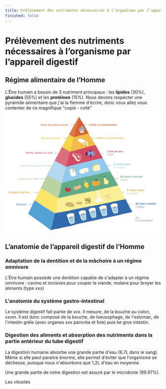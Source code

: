 ```yaml
---
title: Prélèvement des nutriments nécessaires à l’organisme par l’appareil digestif
finished: false
---
```

# Prélèvement des nutriments nécessaires à l’organisme par l’appareil digestif
## Régime alimentaire de l’Homme
L'Être humain a besoin de 3 nutriment principaux : les **lipides** (30%), **glucides** (55%) et les **protéines** (15%).  Nous devons respecter une pyramide alimentaire que j'ai la flemme d'écrire, donc vous allez vous contenter de ce magnifique "copié - collé"
![Pyramide alimentaire](./pyramide.png)
## L’anatomie de l’appareil digestif de l’Homme
### Adaptation de la dentition et de la mâchoire à un régime omnivore

L'Être humain possède une dentition capable de s'adapter à un régime omnivore : canine et incisives pour couper la viande, molaire pour broyer les aliments (type xxx)
### L'anatomie du système gastro-intestinal

Le système digestif fait partie de xxx. Il mesure, de la bouche au colon, xxxm. Il est donc composé de la bouche, de loeusophage, de l'estomac, de l'intestin grèle (avec organes xxx pancréa et foie) puis ke gros intestin.
### Digestion des aliments et absorption des nutriments dans la partie antérieur du tube digestif

La digestion humaine abosrbe une grande partie d'eau (6.7L dans le sang). Même si elle peut paraitre énorme, elle permet d'éviter que l'organisme se déchesse, puisque nous n'absorbons que 1,2L d'eau en moyenne. 

Une grande partie de notre digestion est assuré par le microbiote (99.97%).

Les vilosités

